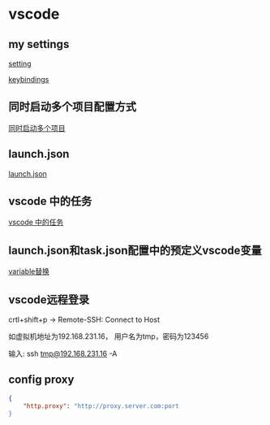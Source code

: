# vscode

## my settings

[setting](vscode_Settings.md)

[keybindings](vscode_keybindings.md)

## 同时启动多个项目配置方式

[同时启动多个项目](Vscode_Compound_Launch_Configurations.md)

## launch.json

[launch.json](vscode-launch-json.md)

## vscode 中的任务

[vscode 中的任务](Vscode_Tasks.md)

## launch.json和task.json配置中的预定义vscode变量

[variable替换](Vscode_Variable_Substitution.md)

## vscode远程登录

crtl+shift+p -> Remote-SSH: Connect to Host

如虚拟机地址为192.168.231.16， 用户名为tmp，密码为123456

输入: ssh tmp@192.168.231.16 -A

## config proxy

```json
{
    "http.proxy": "http://proxy.server.com:port
}
```
